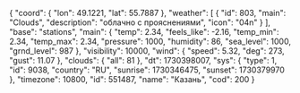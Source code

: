 {
"coord": {
"lon": 49.1221,
"lat": 55.7887
},
"weather": [
{
"id": 803,
"main": "Clouds",
"description": "облачно с прояснениями",
"icon": "04n"
}
],
"base": "stations",
"main": {
"temp": 2.34,
"feels_like": -2.16,
"temp_min": 2.34,
"temp_max": 2.34,
"pressure": 1000,
"humidity": 86,
"sea_level": 1000,
"grnd_level": 987
},
"visibility": 10000,
"wind": {
"speed": 5.32,
"deg": 273,
"gust": 11.07
},
"clouds": {
"all": 81
},
"dt": 1730398007,
"sys": {
"type": 1,
"id": 9038,
"country": "RU",
"sunrise": 1730346475,
"sunset": 1730379970
},
"timezone": 10800,
"id": 551487,
"name": "Казань",
"cod": 200
}
